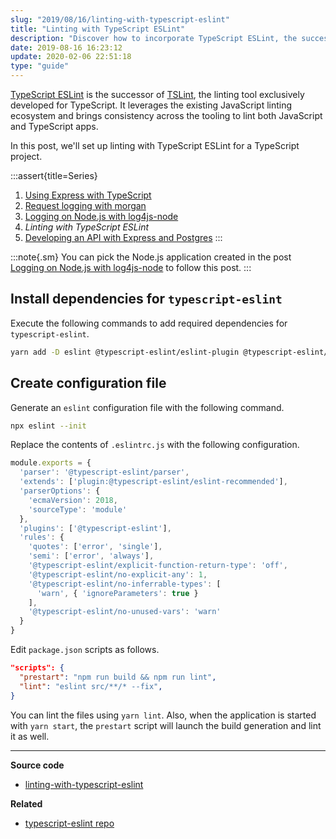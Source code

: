 ```yaml
---
slug: "2019/08/16/linting-with-typescript-eslint"
title: "Linting with TypeScript ESLint"
description: "Discover how to incorporate TypeScript ESLint, the successor to TSLint, into your project and benefit from its linting capabilities tailored for TypeScript development."
date: 2019-08-16 16:23:12
update: 2020-02-06 22:51:18
type: "guide"
---
```


[TypeScript ESLint](https://github.com/typescript-eslint/typescript-eslint) is the successor of [TSLint](https://github.com/palantir/tslint), the linting tool exclusively developed for TypeScript. It leverages the existing JavaScript linting ecosystem and brings consistency across the tooling to lint both JavaScript and TypeScript apps.

In this post, we'll set up linting with TypeScript ESLint for a TypeScript project.

:::assert{title=Series}
1. [Using Express with TypeScript](/post/2019/01/12/using-express-with-typescript/)
2. [Request logging with morgan](/post/2019/08/13/request-logging-with-morgan/)
3. [Logging on Node.js with log4js-node](/post/2019/08/14/logging-on-nodejs-with-log4js-node/)
4. *Linting with TypeScript ESLint*
5. [Developing an API with Express and Postgres](/post/2019/08/19/developing-an-api-with-express-and-postgres/)
:::

:::note{.sm}
You can pick the Node.js application created in the post [Logging on Node.js with log4js-node](/post/2019/08/14/logging-on-nodejs-with-log4js-node/) to follow this post.
:::

## Install dependencies for `typescript-eslint`

Execute the following commands to add required dependencies for `typescript-eslint`.

```sh
yarn add -D eslint @typescript-eslint/eslint-plugin @typescript-eslint/parser
```

## Create configuration file

Generate an `eslint` configuration file with the following command.

```sh
npx eslint --init
```

Replace the contents of `.eslintrc.js` with the following configuration.

```js
module.exports = {
  'parser': '@typescript-eslint/parser',
  'extends': ['plugin:@typescript-eslint/eslint-recommended'],
  'parserOptions': {
    'ecmaVersion': 2018,
    'sourceType': 'module'
  },
  'plugins': ['@typescript-eslint'],
  'rules': {
    'quotes': ['error', 'single'],
    'semi': ['error', 'always'],
    '@typescript-eslint/explicit-function-return-type': 'off',
    '@typescript-eslint/no-explicit-any': 1,
    '@typescript-eslint/no-inferrable-types': [
      'warn', { 'ignoreParameters': true }
    ],
    '@typescript-eslint/no-unused-vars': 'warn'
  }
}
```

Edit `package.json` scripts as follows.

```json
"scripts": {
  "prestart": "npm run build && npm run lint",
  "lint": "eslint src/**/* --fix",
}
```

You can lint the files using `yarn lint`. Also, when the application is started with `yarn start`, the `prestart` script will launch the build generation and lint it as well.

---

**Source code**

- [linting-with-typescript-eslint](https://github.com/Microflash/guides/tree/main/nodejs/linting-with-typescript-eslint)

**Related**

- [typescript-eslint repo](https://github.com/typescript-eslint/typescript-eslint)
